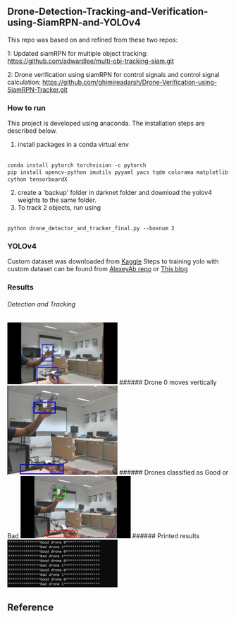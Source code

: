 ## Drone-Detection-Tracking-and-Verification-using-SiamRPN-and-YOLOv4

This repo was based on and refined from these two repos:

1: Updated siamRPN for multiple object tracking: https://github.com/adwardlee/multi-obj-tracking-siam.git

2: Drone verification using siamRPN for control signals and control signal calculation: https://github.com/ghimireadarsh/Drone-Verification-using-SiamRPN-Tracker.git

### How to run
This project is developed using anaconda. The installation steps are described below.
1.	install packages in a conda virtual env
<pre><code> 
conda install pytorch torchvision -c pytorch
pip install opencv-python imutils pyyaml yacs tqdm colorama matplotlib cython tensorboardX
</code></pre>
2.	create a 'backup' folder in darknet folder and download the yolov4 weights to the same folder.
3.	To track 2 objects, run using 
<pre><code> 
python drone_detector_and_tracker_final.py --boxnum 2 
</code></pre> 

### YOLOv4
Custom dataset was downloaded from <a href="https://www.kaggle.com/dasmehdixtr/drone-dataset-uav">Kaggle</a>
Steps to training yolo with custom dataset can be found from <a href="https://github.com/AlexeyAB/darknet#how-to-train-tiny-yolo-to-detect-your-custom-objects"> AlexeyAb repo</a> or <a href="https://towardsdatascience.com/installing-ubuntu-20-04-lts-and-running-yolov4-and-yolov5-on-it-2ca0c93e244a"> This blog </a>

### Results
###### Detection and Tracking
<img src= "/results/Picture1.png" width = "250" />
###### Drone 0 moves vertically
<img src= "/results/Picture2.png" width = "250" />
###### Drones classified as Good or Bad
<img src= "/results/Picture3.png" width = "250" />
###### Printed results
<img src= "/results/Picture4.png" width = "250" />


## Reference

